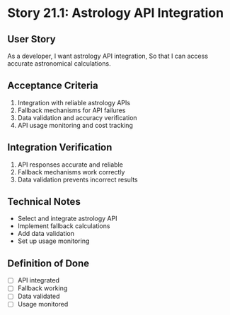 # Story 21.1: Astrology API Integration

## User Story
As a developer,
I want astrology API integration,
So that I can access accurate astronomical calculations.

## Acceptance Criteria
1. Integration with reliable astrology APIs
2. Fallback mechanisms for API failures
3. Data validation and accuracy verification
4. API usage monitoring and cost tracking

## Integration Verification
1. API responses accurate and reliable
2. Fallback mechanisms work correctly
3. Data validation prevents incorrect results

## Technical Notes
- Select and integrate astrology API
- Implement fallback calculations
- Add data validation
- Set up usage monitoring

## Definition of Done
- [ ] API integrated
- [ ] Fallback working
- [ ] Data validated
- [ ] Usage monitored